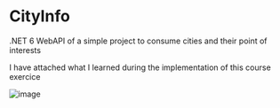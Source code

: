 # CityInfo

.NET 6 WebAPI of a simple project to consume cities and their point of interests

I have attached what I learned during the implementation of this course exercice
	
![image](https://user-images.githubusercontent.com/122980259/222942267-45a423e3-abe5-4ed6-912c-6baf4c01e369.png)
